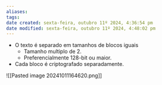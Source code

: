 ```yaml
---
aliases: 
tags: 
date created: sexta-feira, outubro 11º 2024, 4:36:54 pm
date modified: sexta-feira, outubro 11º 2024, 4:48:02 pm
---
```

- O texto é separado em tamanhos de blocos iguais
	- Tamanho multiplo de 2.
	- Preferencialmente 128-bit ou maior.
- Cada bloco é criptografado separadamente.

![[Pasted image 20241011164620.png]]